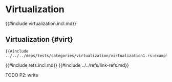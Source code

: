 # Virtualization

{{#include virtualization.incl.md}}

## Virtualization {#virt}

```rust,editable
{{#include ../../../deps/tests/categories/virtualization/virtualization1.rs:example}}
```

{{#include refs.incl.md}}
{{#include ../../refs/link-refs.md}}

<div class="hidden">
TODO P2: write
</div>
